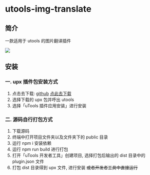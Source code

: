 # utools-img-translate

## 简介

一款适用于 utools 的图片翻译插件

![](https://api.onedrive.com/v1.0/shares/s!AjtcjKkSll7jhV1XaHBdbEGSVsOM/root/content)

## 安装

### 一. upx 插件包安装方式

1. 点击去下载: [github](https://github.com/fengyuxiaolin/utools-img-translate/releases/tag/v1.0.5-Beta) [点此去下载](https://gitee.com/fengyu_xiaolin/utools-img-translate/releases/v1.0.5-Beta)
2. 选择下载的 upx 包并呼出 utools
3. 选择「uTools 插件应用安装」进行安装

### 二. 源码自行打包方式

1. 下载源码
2. 终端中打开项目文件夹以及文件夹下的 public 目录
3. 运行 npm i 安装依赖
4. 运行 npm run build 进行打包
5. 打开「uTools 开发者工具」创建项目, 选择打包后输出的 dist 目录中的 plugin.json 文件
6. 打包 dist 目录得到 upx 文件, 进行安装 ~~或者开发者工具中直接运行~~
